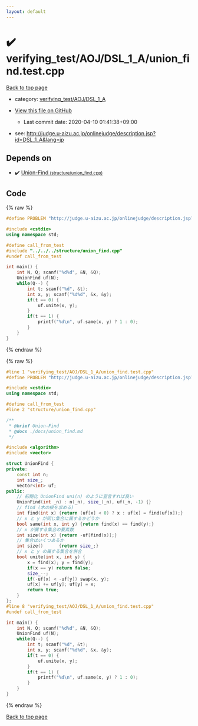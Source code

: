 ```yaml
---
layout: default
---
```


<!-- mathjax config similar to math.stackexchange -->
<script type="text/javascript" async
  src="https://cdnjs.cloudflare.com/ajax/libs/mathjax/2.7.5/MathJax.js?config=TeX-MML-AM_CHTML">
</script>
<script type="text/x-mathjax-config">
  MathJax.Hub.Config({
    TeX: { equationNumbers: { autoNumber: "AMS" }},
    tex2jax: {
      inlineMath: [ ['$','$'] ],
      processEscapes: true
    },
    "HTML-CSS": { matchFontHeight: false },
    displayAlign: "left",
    displayIndent: "2em"
  });
</script>

<script type="text/javascript" src="https://cdnjs.cloudflare.com/ajax/libs/jquery/3.4.1/jquery.min.js"></script>
<script src="https://cdn.jsdelivr.net/npm/jquery-balloon-js@1.1.2/jquery.balloon.min.js" integrity="sha256-ZEYs9VrgAeNuPvs15E39OsyOJaIkXEEt10fzxJ20+2I=" crossorigin="anonymous"></script>
<script type="text/javascript" src="../../../../assets/js/copy-button.js"></script>
<link rel="stylesheet" href="../../../../assets/css/copy-button.css" />


# :heavy_check_mark: verifying_test/AOJ/DSL_1_A/union_find.test.cpp

<a href="../../../../index.html">Back to top page</a>

* category: <a href="../../../../index.html#0f362725f1b6d2122533c8758cd97614">verifying_test/AOJ/DSL_1_A</a>
* <a href="{{ site.github.repository_url }}/blob/master/verifying_test/AOJ/DSL_1_A/union_find.test.cpp">View this file on GitHub</a>
    - Last commit date: 2020-04-10 01:41:38+09:00


* see: <a href="http://judge.u-aizu.ac.jp/onlinejudge/description.jsp?id=DSL_1_A&lang=jp">http://judge.u-aizu.ac.jp/onlinejudge/description.jsp?id=DSL_1_A&lang=jp</a>


## Depends on

* :heavy_check_mark: <a href="../../../../library/structure/union_find.cpp.html">Union-Find <small>(structure/union_find.cpp)</small></a>


## Code

<a id="unbundled"></a>
{% raw %}
```cpp
#define PROBLEM "http://judge.u-aizu.ac.jp/onlinejudge/description.jsp?id=DSL_1_A&lang=jp"

#include <cstdio>
using namespace std;

#define call_from_test
#include "../../../structure/union_find.cpp"
#undef call_from_test

int main() {
    int N, Q; scanf("%d%d", &N, &Q);
    UnionFind uf(N);
    while(Q--) {
        int t; scanf("%d", &t);
        int x, y; scanf("%d%d", &x, &y);
        if(t == 0) {
            uf.unite(x, y);
        }
        if(t == 1) {
            printf("%d\n", uf.same(x, y) ? 1 : 0);
        }
    }
}

```
{% endraw %}

<a id="bundled"></a>
{% raw %}
```cpp
#line 1 "verifying_test/AOJ/DSL_1_A/union_find.test.cpp"
#define PROBLEM "http://judge.u-aizu.ac.jp/onlinejudge/description.jsp?id=DSL_1_A&lang=jp"

#include <cstdio>
using namespace std;

#define call_from_test
#line 2 "structure/union_find.cpp"

/**
 * @brief Union-Find
 * @docs ./docs/union_find.md
 */

#include <algorithm>
#include <vector>

struct UnionFind {
private:
    const int n;
    int size_;
    vector<int> uf;
public:
    // 初期化 UnionFind uni(n) のように宣言すれば良い
    UnionFind(int _n) : n(_n), size_(_n), uf(_n, -1) {}
    // find (木の根を求める)
    int find(int x) {return (uf[x] < 0) ? x : uf[x] = find(uf[x]);}
    // x と y が同じ集合に属するかどうか
    bool same(int x, int y) {return find(x) == find(y);}
    // x が属する集合の要素数
    int size(int x) {return -uf[find(x)];}
    // 集合はいくつあるか
    int size()      {return size_;}
    // x と y の属する集合を併合
    bool unite(int x, int y) {
        x = find(x); y = find(y);
        if(x == y) return false;
        size_--;
        if(-uf[x] < -uf[y]) swap(x, y);
        uf[x] += uf[y]; uf[y] = x;
        return true;
    }
};
#line 8 "verifying_test/AOJ/DSL_1_A/union_find.test.cpp"
#undef call_from_test

int main() {
    int N, Q; scanf("%d%d", &N, &Q);
    UnionFind uf(N);
    while(Q--) {
        int t; scanf("%d", &t);
        int x, y; scanf("%d%d", &x, &y);
        if(t == 0) {
            uf.unite(x, y);
        }
        if(t == 1) {
            printf("%d\n", uf.same(x, y) ? 1 : 0);
        }
    }
}

```
{% endraw %}

<a href="../../../../index.html">Back to top page</a>

